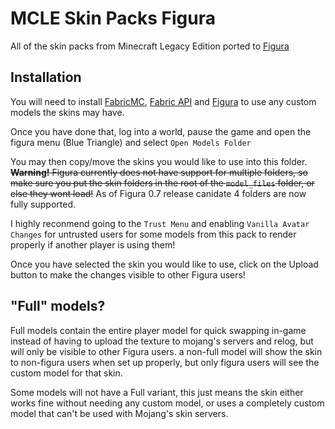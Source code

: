 # MCLE Skin Packs Figura
All of the skin packs from Minecraft Legacy Edition ported to [Figura](https://modrinth.com/mod/figura)

## Installation

You will need to install [FabricMC](https://fabricmc.net/use/), [Fabric API](https://www.curseforge.com/minecraft/mc-mods/fabric-api/files) and [Figura](https://modrinth.com/mod/figura) to use any custom models the skins may have.

Once you have done that, log into a world, pause the game and open the figura menu (Blue Triangle) and select `Open Models Folder`

You may then copy/move the skins you would like to use into this folder. ~~**Warning!** Figura currently does not have support for multiple folders, so make sure you put the skin folders in the root of the `model_files` folder, or else they wont load!~~ As of Figura 0.7 release canidate 4 folders are now fully supported.

I highly reconmend going to the `Trust Menu` and enabling `Vanilla Avatar Changes` for untrusted users for some models from this pack to render properly if another player is using them!

Once you have selected the skin you would like to use, click on the Upload button to make the changes visible to other Figura users!

## "Full" models?

Full models contain the entire player model for quick swapping in-game instead of having to upload the texture to mojang's servers and relog, but will only be visible to other Figura users. a non-full model will show the skin to non-figura users when set up properly, but only figura users will see the custom model for that skin.

Some models will not have a Full variant, this just means the skin either works fine without needing any custom model, or uses a completely custom model that can't be used with Mojang's skin servers.
